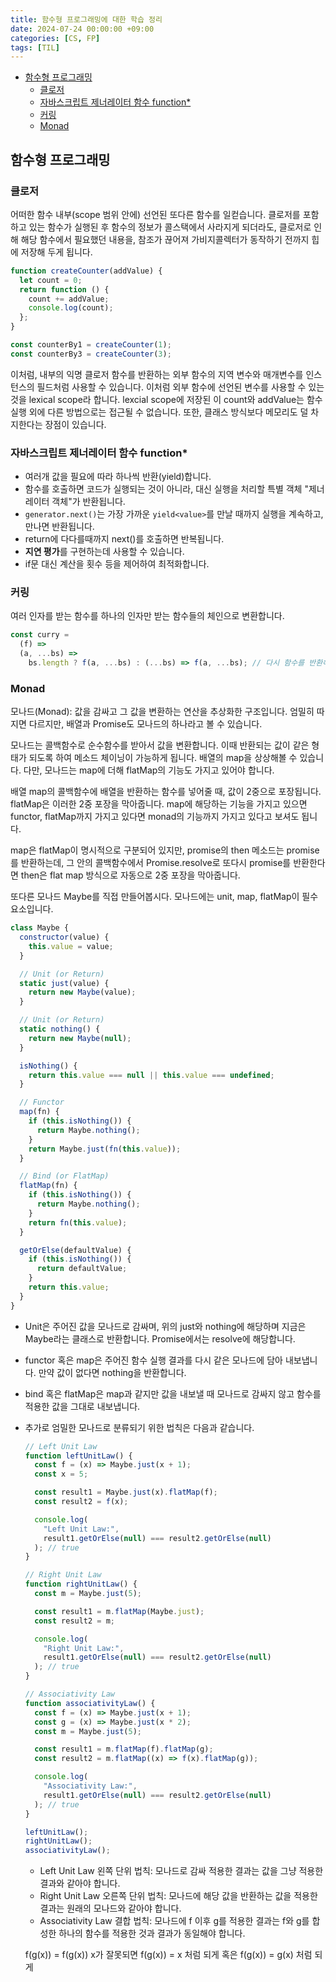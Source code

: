 ```yaml
---
title: 함수형 프로그래밍에 대한 학습 정리
date: 2024-07-24 00:00:00 +09:00
categories: [CS, FP]
tags: [TIL]
---
```


<!-- @import "[TOC]" {cmd="toc" depthFrom=1 depthTo=6 orderedList=false} -->

<!-- code_chunk_output -->

- [함수형 프로그래밍](#함수형-프로그래밍)
  - [클로저](#클로저)
  - [자바스크립트 제너레이터 함수 function\*](#자바스크립트-제너레이터-함수-function)
  - [커링](#커링)
  - [Monad](#monad)

<!-- /code_chunk_output -->

## 함수형 프로그래밍

### 클로저

어떠한 함수 내부(scope 범위 안에) 선언된 또다른 함수를 일컫습니다. 클로저를 포함하고 있는 함수가 실행된 후 함수의 정보가 콜스택에서 사라지게 되더라도, 클로저로 인해 해당 함수에서 필요했던 내용을, 참조가 끊어져 가비지콜렉터가 동작하기 전까지 힙에 저장해 두게 됩니다.

```js
function createCounter(addValue) {
  let count = 0;
  return function () {
    count += addValue;
    console.log(count);
  };
}

const counterBy1 = createCounter(1);
const counterBy3 = createCounter(3);
```

이처럼, 내부의 익명 클로저 함수를 반환하는 외부 함수의 지역 변수와 매개변수를 인스턴스의 필드처럼 사용할 수 있습니다. 이처럼 외부 함수에 선언된 변수를 사용할 수 있는 것을 lexical scope라 합니다. lexcial scope에 저장된 이 count와 addValue는 함수 실행 외에 다른 방법으로는 접근될 수 없습니다. 또한, 클래스 방식보다 메모리도 덜 차지한다는 장점이 있습니다.

### 자바스크립트 제너레이터 함수 function\*

- 여러개 값을 필요에 따라 하나씩 반환(yield)합니다.
- 함수를 호출하면 코드가 실행되는 것이 아니라, 대신 실행을 처리할 특별 객체 "제너레이터 객체"가 반환됩니다.
- `generator.next()`는 가장 가까운 `yield<value>`를 만날 때까지 실행을 계속하고, 만나면 반환됩니다.
- return에 다다를때까지 next()를 호출하면 반복됩니다.
- **지연 평가**를 구현하는데 사용할 수 있습니다.
- if문 대신 계산을 횟수 등을 제어하여 최적화합니다.

### 커링

여러 인자를 받는 함수를 하나의 인자만 받는 함수들의 체인으로 변환합니다.

```js
const curry =
  (f) =>
  (a, ...bs) =>
    bs.length ? f(a, ...bs) : (...bs) => f(a, ...bs); // 다시 함수를 반환해서 bs를 받아오게 됨.
```

### Monad

모나드(Monad): 값을 감싸고 그 값을 변환하는 연산을 추상화한 구조입니다. 엄밀히 따지면 다르지만, 배열과 Promise도 모나드의 하나라고 볼 수 있습니다.

모나드는 콜백함수로 순수함수를 받아서 값을 변환합니다. 이때 반환되는 값이 같은 형태가 되도록 하여 메소드 체이닝이 가능하게 됩니다. 배열의 map을 상상해볼 수 있습니다. 다만, 모나드는 map에 더해 flatMap의 기능도 가지고 있어야 합니다.

배열 map의 콜백함수에 배열을 반환하는 함수를 넣어줄 때, 값이 2중으로 포장됩니다. flatMap은 이러한 2중 포장을 막아줍니다. map에 해당하는 기능을 가지고 있으면 functor, flatMap까지 가지고 있다면 monad의 기능까지 가지고 있다고 보셔도 됩니다.

map은 flatMap이 명시적으로 구분되어 있지만, promise의 then 메소드는 promise를 반환하는데, 그 안의 콜백함수에서 Promise.resolve로 또다시 promise를 반환한다면 then은 flat map 방식으로 자동으로 2중 포장을 막아줍니다.

또다른 모나드 Maybe를 직접 만들어봅시다. 모나드에는 unit, map, flatMap이 필수 요소입니다.

```js
class Maybe {
  constructor(value) {
    this.value = value;
  }

  // Unit (or Return)
  static just(value) {
    return new Maybe(value);
  }

  // Unit (or Return)
  static nothing() {
    return new Maybe(null);
  }

  isNothing() {
    return this.value === null || this.value === undefined;
  }

  // Functor
  map(fn) {
    if (this.isNothing()) {
      return Maybe.nothing();
    }
    return Maybe.just(fn(this.value));
  }

  // Bind (or FlatMap)
  flatMap(fn) {
    if (this.isNothing()) {
      return Maybe.nothing();
    }
    return fn(this.value);
  }

  getOrElse(defaultValue) {
    if (this.isNothing()) {
      return defaultValue;
    }
    return this.value;
  }
}
```

- Unit은 주어진 값을 모나드로 감싸며, 위의 just와 nothing에 해당하며 지금은 Maybe라는 클래스로 반환합니다. Promise에서는 resolve에 해당합니다.

- functor 혹은 map은 주어진 함수 실행 결과를 다시 같은 모나드에 담아 내보냅니다. 만약 값이 없다면 nothing을 반환합니다.

- bind 혹은 flatMap은 map과 같지만 값을 내보낼 때 모나드로 감싸지 않고 함수를 적용한 값을 그대로 내보냅니다.

- 추가로 엄밀한 모나드로 분류되기 위한 법칙은 다음과 같습니다.

  ```js
  // Left Unit Law
  function leftUnitLaw() {
    const f = (x) => Maybe.just(x + 1);
    const x = 5;

    const result1 = Maybe.just(x).flatMap(f);
    const result2 = f(x);

    console.log(
      "Left Unit Law:",
      result1.getOrElse(null) === result2.getOrElse(null)
    ); // true
  }

  // Right Unit Law
  function rightUnitLaw() {
    const m = Maybe.just(5);

    const result1 = m.flatMap(Maybe.just);
    const result2 = m;

    console.log(
      "Right Unit Law:",
      result1.getOrElse(null) === result2.getOrElse(null)
    ); // true
  }

  // Associativity Law
  function associativityLaw() {
    const f = (x) => Maybe.just(x + 1);
    const g = (x) => Maybe.just(x * 2);
    const m = Maybe.just(5);

    const result1 = m.flatMap(f).flatMap(g);
    const result2 = m.flatMap((x) => f(x).flatMap(g));

    console.log(
      "Associativity Law:",
      result1.getOrElse(null) === result2.getOrElse(null)
    ); // true
  }

  leftUnitLaw();
  rightUnitLaw();
  associativityLaw();
  ```

  - Left Unit Law 왼쪽 단위 법칙: 모나드로 감싸 적용한 결과는 값을 그냥 적용한 결과와 같아야 합니다.
  - Right Unit Law 오른쪽 단위 법칙: 모나드에 해당 값을 반환하는 값을 적용한 결과는 원래의 모나드와 같아야 합니다.
  - Associativity Law 결합 법칙: 모나드에 f 이후 g를 적용한 결과는 f와 g를 합성한 하나의 함수를 적용한 것과 결과가 동일해야 합니다.

  f(g(x)) = f(g(x))
  x가 잘못되면 f(g(x)) = x 처럼 되게
  혹은 f(g(x)) = g(x) 처럼 되게
